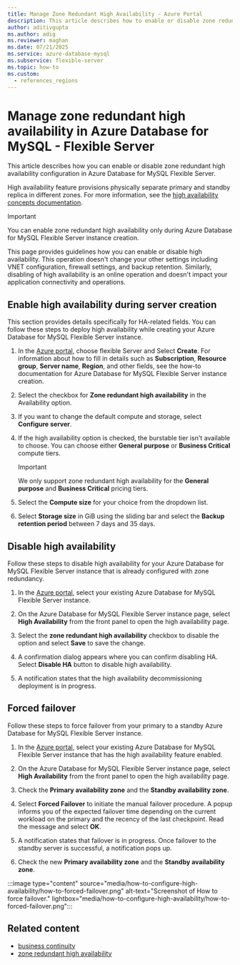 ```yaml
---
title: Manage Zone Redundant High Availability - Azure Portal
description: This article describes how to enable or disable zone redundant high availability in Azure Database for MySQL - Flexible Server through the Azure portal.
author: aditivgupta
ms.author: adig
ms.reviewer: maghan
ms.date: 07/21/2025
ms.service: azure-database-mysql
ms.subservice: flexible-server
ms.topic: how-to
ms.custom:
  - references_regions
---
```


# Manage zone redundant high availability in Azure Database for MySQL - Flexible Server

This article describes how you can enable or disable zone redundant high availability configuration in Azure Database for MySQL Flexible Server.

High availability feature provisions physically separate primary and standby replica in different zones. For more information, see the [high availability concepts documentation](concepts-high-availability.md).

> [!IMPORTANT]  
> You can enable zone redundant high availability only during Azure Database for MySQL Flexible Server instance creation.

This page provides guidelines how you can enable or disable high availability. This operation doesn't change your other settings including VNET configuration, firewall settings, and backup retention. Similarly, disabling of high availability is an online operation and doesn't impact your application connectivity and operations.

## Enable high availability during server creation

This section provides details specifically for HA-related fields. You can follow these steps to deploy high availability while creating your Azure Database for MySQL Flexible Server instance.

1. In the [Azure portal](https://portal.azure.com/), choose flexible Server and Select **Create**. For information about how to fill in details such as **Subscription**, **Resource group**, **Server name**, **Region**, and other fields, see the how-to documentation for Azure Database for MySQL Flexible Server instance creation.

1. Select the checkbox for **Zone redundant high availability** in the Availability option.

1. If you want to change the default compute and storage, select **Configure server**.

1. If the high availability option is checked, the burstable tier isn't available to choose. You can choose either
    **General purpose** or **Business Critical** compute tiers.

    > [!IMPORTANT]  
    > We only support zone redundant high availability for the **General purpose** and **Business Critical** pricing tiers.

1. Select the **Compute size** for your choice from the dropdown list.

1. Select **Storage size** in GiB using the sliding bar and select the **Backup retention period** between 7 days and 35 days.

## Disable high availability

Follow these steps to disable high availability for your Azure Database for MySQL Flexible Server instance that is already configured with zone redundancy.

1. In the [Azure portal](https://portal.azure.com/), select your existing Azure Database for MySQL Flexible Server instance.

1. On the Azure Database for MySQL Flexible Server instance page, select **High Availability** from the front panel to open the high availability page.

1. Select the **zone redundant high availability** checkbox to disable the option and select **Save** to save the change.

1. A confirmation dialog appears where you can confirm disabling HA. Select **Disable HA** button to disable high availability.

1. A notification states that the high availability decommissioning deployment is in progress.

## Forced failover

Follow these steps to force failover from your primary to a standby Azure Database for MySQL Flexible Server instance.

1. In the [Azure portal](https://portal.azure.com/), select your existing Azure Database for MySQL Flexible Server instance that has the high availability feature enabled.

1. On the Azure Database for MySQL Flexible Server instance page, select **High Availability** from the front panel to open the high availability page.

1. Check the **Primary availability zone** and the **Standby availability zone**.

1. Select **Forced Failover** to initiate the manual failover procedure. A popup informs you of the expected failover time depending on the current workload on the primary and the recency of the last checkpoint. Read the message and select **OK**.

1. A notification states that failover is in progress. Once failover to the standby server is successful, a notification pops up.

1. Check the new **Primary availability zone** and the **Standby availability zone**.

:::image type="content" source="media/how-to-configure-high-availability/how-to-forced-failover.png" alt-text="Screenshot of How to force failover." lightbox="media/how-to-configure-high-availability/how-to-forced-failover.png":::

## Related content

- [business continuity](concepts-business-continuity.md)
- [zone redundant high availability](concepts-high-availability.md)
